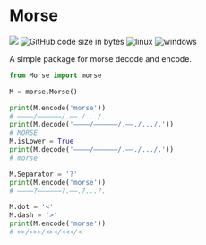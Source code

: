 # Morse
[![](https://img.shields.io/badge/language-Python-blue)](https://www.python.org/) ![GitHub code size in bytes](https://img.shields.io/github/languages/code-size/ruxia-TJY/Morse) ![linux](https://img.shields.io/badge/-Linux-yellow?logo=linux) ![windows](https://img.shields.io/badge/-Windows-blue?logo=windows)

 


A simple package for morse decode and encode.

```python
from Morse import morse

M = morse.Morse()

print(M.encode('morse'))
# ————/——————/.——./.../.
print(M.decode('————/——————/.——./.../.'))
# MORSE
M.isLower = True
print(M.decode('————/——————/.——./.../.'))
# morse

M.Separator = '?'
print(M.encode('morse'))
# ————?——————?.——.?...?.

M.dot = '<'
M.dash = '>'
print(M.encode('morse'))
# >>/>>>/<></<<</<
```